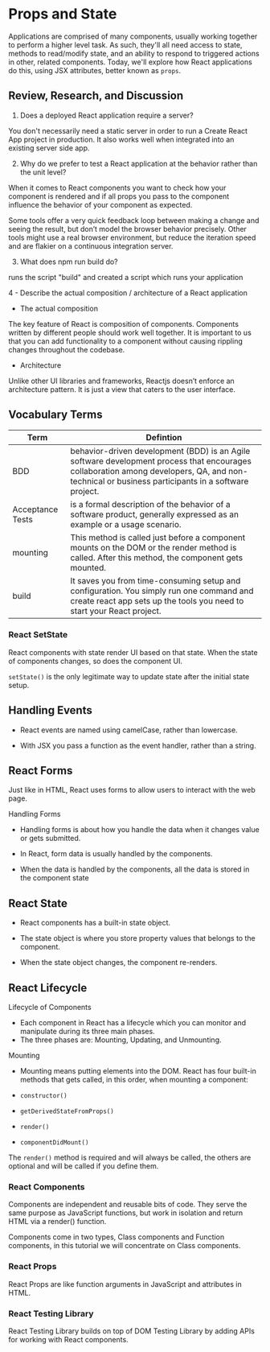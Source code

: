 # Props and State

Applications are comprised of many components, usually working together to perform a higher level task. As such, they'll all need access to state, methods to read/modify state, and an ability to respond to triggered actions in other, related components. Today, we'll explore how React applications do this, using JSX attributes, better known as `props`.

## Review, Research, and Discussion

1. Does a deployed React application require a server?

You don't necessarily need a static server in order to run a Create React App project in production. It also works well when integrated into an existing server side app.

2. Why do we prefer to test a React application at the behavior rather than the unit level?

When it comes to React components you want to check how your component is rendered and if all props you pass to the component influence the behavior of your component as expected.

Some tools offer a very quick feedback loop between making a change and seeing the result, but don’t model the browser behavior precisely. Other tools might use a real browser environment, but reduce the iteration speed and are flakier on a continuous integration server.

3. What does npm run build do?

runs the script "build" and created a script which runs your application

4 - Describe the actual composition / architecture of a React application

- The actual composition

The key feature of React is composition of components. Components written by different people should work well together. It is important to us that you can add functionality to a component without causing rippling changes throughout the codebase.

- Architecture

Unlike other UI libraries and frameworks, Reactjs doesn’t enforce an architecture pattern. It is just a view that caters to the user interface.

## Vocabulary Terms

| Term             | Defintion                                                                                                                                                                                        |
| ---------------- | ------------------------------------------------------------------------------------------------------------------------------------------------------------------------------------------------ |
| BDD              | behavior-driven development (BDD) is an Agile software development process that encourages collaboration among developers, QA, and non-technical or business participants in a software project. |
| Acceptance Tests | is a formal description of the behavior of a software product, generally expressed as an example or a usage scenario.                                                                            |
| mounting         | This method is called just before a component mounts on the DOM or the render method is called. After this method, the component gets mounted.                                                   |
| build            | It saves you from time-consuming setup and configuration. You simply run one command and create react app sets up the tools you need to start your React project.                                |

### React SetState

React components with state render UI based on that state. When the state of components changes, so does the component UI.

`setState()` is the only legitimate way to update state after the initial state setup.

## Handling Events

- React events are named using camelCase, rather than lowercase.

- With JSX you pass a function as the event handler, rather than a string.

## React Forms

Just like in HTML, React uses forms to allow users to interact with the web page.

Handling Forms

- Handling forms is about how you handle the data when it changes value or gets submitted.

- In React, form data is usually handled by the components.

- When the data is handled by the components, all the data is stored in the component state

## React State

- React components has a built-in state object.

- The state object is where you store property values that belongs to the component.

- When the state object changes, the component re-renders.

## React Lifecycle

Lifecycle of Components

- Each component in React has a lifecycle which you can monitor and manipulate during its three main phases.
- The three phases are: Mounting, Updating, and Unmounting.

Mounting

- Mounting means putting elements into the DOM.
  React has four built-in methods that gets called, in this order, when mounting a component:

- `constructor()`
- `getDerivedStateFromProps()`
- `render()`
- `componentDidMount()`

The `render()` method is required and will always be called, the others are optional and will be called if you define them.

### React Components

Components are independent and reusable bits of code. They serve the same purpose as JavaScript functions, but work in isolation and return HTML via a render() function.

Components come in two types, Class components and Function components, in this tutorial we will concentrate on Class components.

### React Props

React Props are like function arguments in JavaScript and attributes in HTML.

### React Testing Library

React Testing Library builds on top of DOM Testing Library by adding APIs for working with React components.

